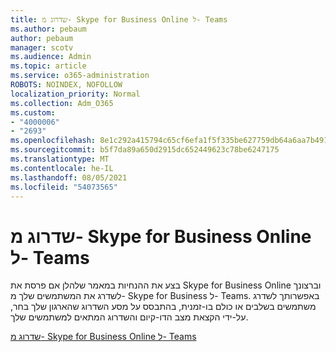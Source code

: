 ```yaml
---
title: שדרוג מ- Skype for Business Online ל- Teams
ms.author: pebaum
author: pebaum
manager: scotv
ms.audience: Admin
ms.topic: article
ms.service: o365-administration
ROBOTS: NOINDEX, NOFOLLOW
localization_priority: Normal
ms.collection: Adm_O365
ms.custom:
- "4000006"
- "2693"
ms.openlocfilehash: 8e1c292a415794c65cf6efa1f5f335be627759db64a6aa7b4918f05436502fd0
ms.sourcegitcommit: b5f7da89a650d2915dc652449623c78be6247175
ms.translationtype: MT
ms.contentlocale: he-IL
ms.lasthandoff: 08/05/2021
ms.locfileid: "54073565"
---
```

# <a name="upgrade-from-skype-for-business-online-to-teams"></a>שדרוג מ- Skype for Business Online ל- Teams  

בצע את ההנחיות במאמר שלהלן אם פרסת את Skype for Business Online וברצונך לשדרג את המשתמשים שלך מ- Skype for Business ל- Teams. באפשרותך לשדרג משתמשים בשלבים או כולם בו-זמנית, בהתבסס על מסע השדרוג שהארגון שלך בחר, על-ידי הקצאת מצב הדו-קיום והשדרוג המתאים למשתמשים שלך.

[שדרוג מ- Skype for Business Online ל- Teams](https://docs.microsoft.com/MicrosoftTeams/upgrade-to-teams-execute-skypeforbusinessonline) 